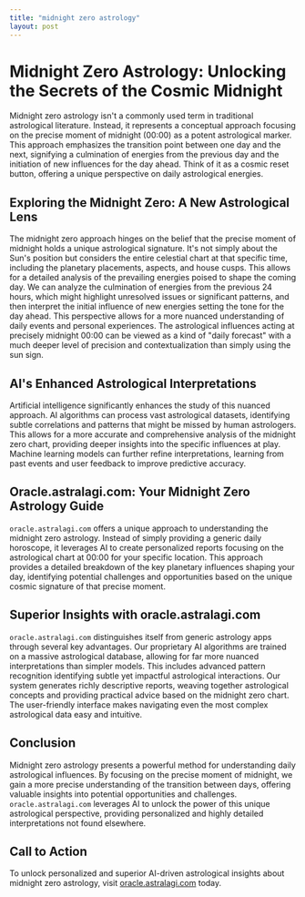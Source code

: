 ```yaml
---
title: "midnight zero astrology"
layout: post
---
```


# Midnight Zero Astrology: Unlocking the Secrets of the Cosmic Midnight

Midnight zero astrology isn't a commonly used term in traditional astrological literature.  Instead, it represents a conceptual approach focusing on the precise moment of midnight (00:00) as a potent astrological marker.  This approach emphasizes the transition point between one day and the next, signifying a culmination of energies from the previous day and the initiation of new influences for the day ahead.  Think of it as a cosmic reset button, offering a unique perspective on daily astrological energies.

## Exploring the Midnight Zero: A New Astrological Lens

The midnight zero approach hinges on the belief that the precise moment of midnight holds a unique astrological signature.  It's not simply about the Sun's position but considers the entire celestial chart at that specific time, including the planetary placements, aspects, and house cusps. This allows for a detailed analysis of the prevailing energies poised to shape the coming day.  We can analyze the culmination of energies from the previous 24 hours, which might highlight unresolved issues or significant patterns, and then interpret the initial influence of new energies setting the tone for the day ahead. This perspective allows for a more nuanced understanding of daily events and personal experiences. The astrological influences acting at precisely midnight 00:00 can be viewed as a kind of "daily forecast" with a much deeper level of precision and contextualization than simply using the sun sign.


## AI's Enhanced Astrological Interpretations

Artificial intelligence significantly enhances the study of this nuanced approach.  AI algorithms can process vast astrological datasets, identifying subtle correlations and patterns that might be missed by human astrologers. This allows for a more accurate and comprehensive analysis of the midnight zero chart, providing deeper insights into the specific influences at play. Machine learning models can further refine interpretations, learning from past events and user feedback to improve predictive accuracy.

## Oracle.astralagi.com: Your Midnight Zero Astrology Guide

`oracle.astralagi.com` offers a unique approach to understanding the midnight zero astrology. Instead of simply providing a generic daily horoscope, it leverages AI to create personalized reports focusing on the astrological chart at 00:00 for your specific location. This approach provides a detailed breakdown of the key planetary influences shaping your day, identifying potential challenges and opportunities based on the unique cosmic signature of that precise moment.

## Superior Insights with oracle.astralagi.com

`oracle.astralagi.com` distinguishes itself from generic astrology apps through several key advantages. Our proprietary AI algorithms are trained on a massive astrological database, allowing for far more nuanced interpretations than simpler models.  This includes advanced pattern recognition identifying subtle yet impactful astrological interactions. Our system generates richly descriptive reports, weaving together astrological concepts and providing practical advice based on the midnight zero chart.  The user-friendly interface makes navigating even the most complex astrological data easy and intuitive.

## Conclusion

Midnight zero astrology presents a powerful method for understanding daily astrological influences. By focusing on the precise moment of midnight, we gain a more precise understanding of the transition between days, offering valuable insights into potential opportunities and challenges. `oracle.astralagi.com` leverages AI to unlock the power of this unique astrological perspective, providing personalized and highly detailed interpretations not found elsewhere.

## Call to Action

To unlock personalized and superior AI-driven astrological insights about midnight zero astrology, visit [oracle.astralagi.com](https://oracle.astralagi.com) today.